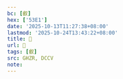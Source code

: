 ```yaml
---
bc: [叡]
hex: ['53E1']
date: '2025-10-13T11:27:38+08:00'
lastmod: '2025-10-24T13:43:22+08:00'
title: 󰘹
url: 󰘹
tags: [叡]
src: GHZR, DCCV
note:
---
```

